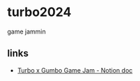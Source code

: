 # turbo2024

game jammin

## links

- [Turbo x Gumbo Game Jam - Notion doc](https://super-turbo-society.notion.site/Turbo-x-Gumbo-Game-Jam-11a85cdc828d80cfa10fd32121640a1f)

